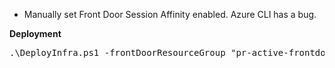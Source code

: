 * Manually set Front Door Session Affinity enabled.  Azure CLI has a bug.

**Deployment**
<pre>
.\DeployInfra.ps1 -frontDoorResourceGroup "pr-active-frontdoor-demo-2" -frontDoorName "pr-active-frontdoor-demo-2" -frontDoorBackendPoolName "DefaultBackendPool" -webAppBlue "pr-active-frontdoor-demo-2-web-app-blue" -webAppGreen "pr-active-frontdoor-demo-2-web-app-green" -webAppBlueUrl "pr-active-frontdoor-demo-2-web-app-blue.azurewebsites.net" -webAppGreenUrl "pr-active-frontdoor-demo-2-web-app-green.azurewebsites.net" -appServicePlanBlue "pr-active-frontdoor-demo-2-web-appserviceplan-blue" -appServicePlanGreen "pr-active-frontdoor-demo-2-web-appserviceplan-green" -appServicePlanSize "D1"
</pre>